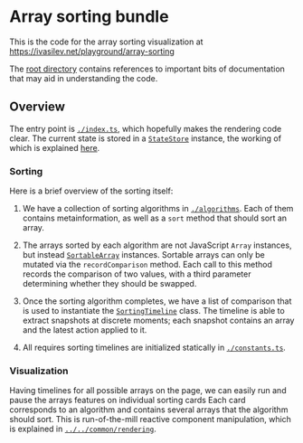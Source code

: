 # Array sorting bundle

This is the code for the array sorting visualization at https://ivasilev.net/playground/array-sorting

The [root directory](../../../) contains references to important bits of documentation that may aid in understanding the code.

## Overview

The entry point is [`./index.ts`](./index.ts), which hopefully makes the rendering code clear. The current state is stored in a [`StateStore`](../../common/support/state_store.ts) instance, the working of which is explained [here](../../common/observable#state-store).

### Sorting

Here is a brief overview of the sorting itself:

1. We have a collection of sorting algorithms in [`./algorithms`](./algorithms). Each of them contains metainformation, as well as a `sort` method that should sort an array.

2. The arrays sorted by each algorithm are not JavaScript `Array` instances, but instead [`SortableArray`](./support/sortable_array.ts) instances. Sortable arrays can only be mutated via the `recordComparison` method. Each call to this method records the comparison of two values, with a third parameter determining whether they should be swapped.

3. Once the sorting algorithm completes, we have a list of comparison that is used to instantiate the [`SortingTimeline`](./support/timeline.ts) class. The timeline is able to extract snapshots at discrete moments; each snapshot contains an array and the latest action applied to it.

4. All requires sorting timelines are initialized statically in [`./constants.ts`](./constants.ts).

### Visualization

Having timelines for all possible arrays on the page, we can easily run and pause the arrays features on individual sorting cards Each card corresponds to an algorithm and contains several arrays that the algorithm should sort. This is run-of-the-mill reactive component manipulation, which is explained in [`../../common/rendering`](../../common/rendering).
